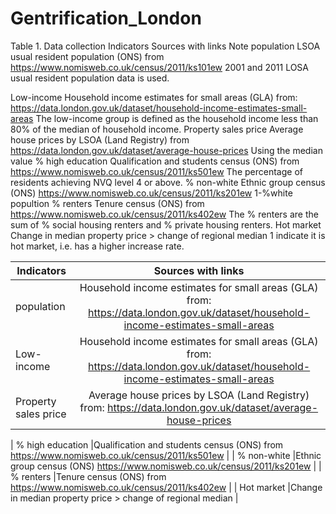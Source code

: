 # Gentrification_London

Table 1. Data collection
Indicators	Sources with links	Note
population	LSOA usual resident population (ONS) from https://www.nomisweb.co.uk/census/2011/ks101ew
2001 and 2011 LOSA usual resident population data is used.

Low-income	Household income estimates for small areas (GLA) from:  https://data.london.gov.uk/dataset/household-income-estimates-small-areas
The low-income group is defined as the household income less than 80% of the median of household income.
Property sales price	Average house prices by LSOA (Land Registry) from https://data.london.gov.uk/dataset/average-house-prices
Using the median value
% high education	Qualification and students census (ONS) from https://www.nomisweb.co.uk/census/2011/ks501ew
The percentage of residents achieving NVQ level 4 or above. 
% non-white	Ethnic group census (ONS) https://www.nomisweb.co.uk/census/2011/ks201ew
1-%white popultion
% renters	Tenure census (ONS) from https://www.nomisweb.co.uk/census/2011/ks402ew
The % renters are the sum of % social housing renters and % private housing renters.
Hot market	Change in median property price > change of regional median	1 indicate it is hot market, i.e. has a higher increase rate.

| Indicators      | Sources with links        | 
| -------------   |:-------------------------:| 
| population    | Household income estimates for small areas (GLA) from:  https://data.london.gov.uk/dataset/household-income-estimates-small-areas| $1600 |
| Low-income       |Household income estimates for small areas (GLA) from:  https://data.london.gov.uk/dataset/household-income-estimates-small-areas      |   
| Property sales price | Average house prices by LSOA (Land Registry) from:  https://data.london.gov.uk/dataset/average-house-prices        |    

| % high education  |Qualification and students census (ONS) from https://www.nomisweb.co.uk/census/2011/ks501ew | 
| % non-white        |Ethnic group census (ONS) https://www.nomisweb.co.uk/census/2011/ks201ew | 
| % renters          |Tenure census (ONS) from https://www.nomisweb.co.uk/census/2011/ks402ew | 
| Hot market         |Change in median property price > change of regional median |
